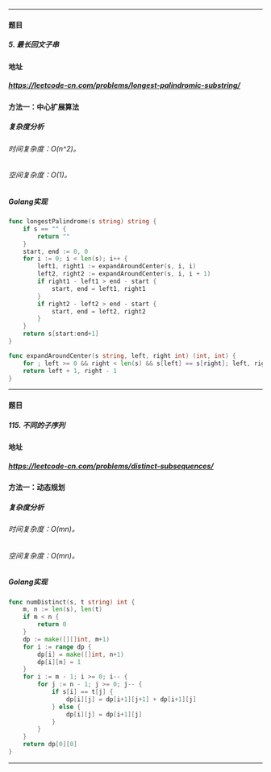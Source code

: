***
#### 题目
##### 5. 最长回文子串
#### 地址
##### https://leetcode-cn.com/problems/longest-palindromic-substring/
#### 方法一：中心扩展算法
##### 复杂度分析
###### 时间复杂度：O(n^2)。
###### 空间复杂度：O(1)。
##### Golang实现
``` go
func longestPalindrome(s string) string {
    if s == "" {
        return ""
    }
    start, end := 0, 0
    for i := 0; i < len(s); i++ {
        left1, right1 := expandAroundCenter(s, i, i)
        left2, right2 := expandAroundCenter(s, i, i + 1)
        if right1 - left1 > end - start {
            start, end = left1, right1
        }
        if right2 - left2 > end - start {
            start, end = left2, right2
        }
    }
    return s[start:end+1]
}

func expandAroundCenter(s string, left, right int) (int, int) {
    for ; left >= 0 && right < len(s) && s[left] == s[right]; left, right = left-1 , right+1 { }
    return left + 1, right - 1
}
```
***
#### 题目
##### 115. 不同的子序列
#### 地址
##### https://leetcode-cn.com/problems/distinct-subsequences/
#### 方法一：动态规划
##### 复杂度分析
###### 时间复杂度：O(mn)。
###### 空间复杂度：O(mn)。
##### Golang实现
``` go
func numDistinct(s, t string) int {
    m, n := len(s), len(t)
    if m < n {
        return 0
    }
    dp := make([][]int, m+1)
    for i := range dp {
        dp[i] = make([]int, n+1)
        dp[i][n] = 1
    }
    for i := m - 1; i >= 0; i-- {
        for j := n - 1; j >= 0; j-- {
            if s[i] == t[j] {
                dp[i][j] = dp[i+1][j+1] + dp[i+1][j]
            } else {
                dp[i][j] = dp[i+1][j]
            }
        }
    }
    return dp[0][0]
}
```
***